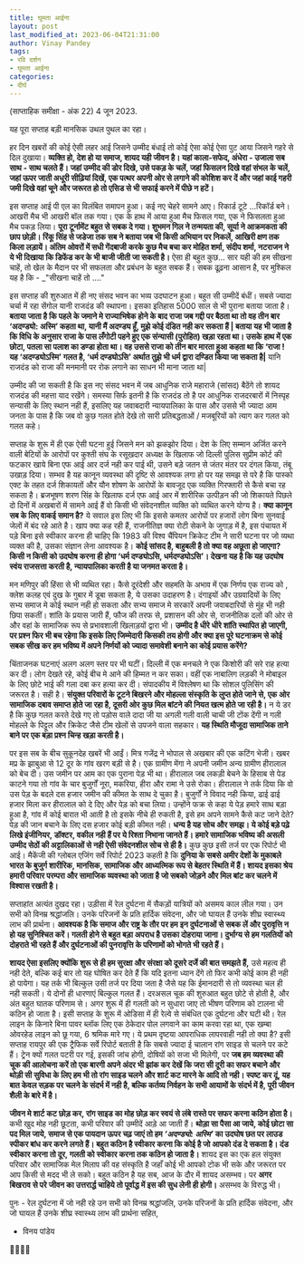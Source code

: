 ```yaml
---
title: घूमता आईना
layout: post
last_modified_at: 2023-06-04T21:31:00
author: Vinay Pandey
tags:
- रवि दर्शन
- घूमता आईना
categories:
- दीर्घ
---
```

(साप्ताहिक समीक्षा - अंक 22)
4 जून 2023.

यह पूरा सप्ताह बड़ी मानसिक उथल पुथल का रहा।

हर दिन खबरों की कोई ऐसी लहर आई जिसने उम्मीद बंधाई तो कोई ऐसा कोई ऐसा पुट आया जिसने गहरे से दिल दुखाया। **व्यक्ति हो, देश हो या समाज, शायद यही जीवन है। यहां काला-सफेद, अंधेरा - उजाला सब साथ - साथ चलते हैं। जहां उम्मीद की डोर दिखे, उसे पकड़ के चलें, जहां फिसलन दिखे वहां संभल के चलें, जहां ऊपर जाती अधूरी सीढ़ियां दिखें, एक पत्थर अपनी ओर से लगाने की कोशिश कर दें और जहां काई गहरी जमी दिखे वहां चूने और जरूरत हो तो एसिड से भी सफाई करने में पीछे न हटें।**

इस सप्ताह आई पी एल का विलंबित समापन हुआ। कई नए चेहरे सामने आए। रिकार्ड टूटे ...रिकॉर्ड बने। आखरी मैच भी आखरी बॉल तक गया। एक के हाथ में आया हुआ मैच फिसल गया, एक ने फिसलता हुआ मैच पकड़ लिया। **पूरा टूर्नामेंट बहुत से सबक दे गया। शुभमन गिल ने तन्मयता की, सूर्या ने आक्रमकता की छाप छोड़ी। रिंकू सिंह से जडेजा तक सब ने बताया जब भी किसी अभियान पर निकलें, आखिरी क्षण तक किला लड़ायें। अंतिम ओवरों में सधी गेंदबाजी करके कुछ मैच बचा कर मोहित शर्मा, संदीप शर्मा, नटराजन ने ये भी दिखाया कि डिफेंड कर के भी बाजी जीती जा सकती है।** ऐसा ही बहुत कुछ... सार यही की हम सीखना चाहें, तो खेल के मैदान पर भी सफलता और प्रबंधन के बहुत सबक हैं। सबक ढूढ़ना आसान है, पर मुश्किल यह है कि -  _"सीखना चाहें तो ...."

इस सप्ताह की शुरुआत में ही नए संसद भवन का भव्य उदघाटन हुआ। बहुत सी उम्मीदें बंधीं। सबसे ज्यादा चर्चा में रहा सेंगोल यानी राजदंड की स्थापना। इसका इतिहास 5000 साल से भी पुराना बताया जाता है।  **बताया जाता है कि पहले के जमाने मे राज्याभिषेक होने के बाद राजा जब गद्दी पर बैठता था तो वह तीन बार ‘अदण्ड्यो: अस्मि’ कहता था, यानी मैं अदण्ड्य हूँ, मुझे कोई दंडित नही कर सकता हैं | बताया यह भी जाता है कि विधि के अनुसार राजा के पास लँगोटी पहने हुए एक संन्यासी (पुरोहित) खड़ा रहता था। उसके हाथ में एक छोटा, पतला सा पलाश का डण्डा होता था। वह उससे राजा को तीन बार मारता हुआ कहता था कि ‘राजा ! यह ‘अदण्ड्योऽस्मि’ गलत है, ‘धर्म दण्ड्योऽसि’ अर्थात तुझे भी धर्म द्वारा दण्डित किया जा सकता है|** यानि राजदंड को राजा की मनमानी पर रोक लगाने का साधन भी माना जाता था| 

उम्मीद की जा सकती है कि इस नए संसद भवन में जब आधुनिक राजे महाराजे (सांसद) बैठेंगे तो शायद राजदंड की महत्ता याद रखेंगे। समस्या सिर्फ इतनी है कि राजदंड तो है पर आधुनिक राजदरबारों में निस्पृह सन्यासी के लिए स्थान नही हैं, इसलिए यह जवाबदारी न्यायपालिका के पास और उससे भी ज्यादा आम जनता के पास है कि जब वो कुछ गलत होते देखे तो सारी प्रतिबद्धताओं / मजबूरियों को त्याग कर गलत को गलत कहे। 

सप्ताह के शुरू में ही एक ऐसी घटना हुई जिसने मन को झकझोर दिया। देश के लिए सम्मान अर्जित करने वाली बेटियों के आरोपों पर कुश्ती संघ के रसूखदार अध्यक्ष के खिलाफ जो दिल्ली पुलिस सुप्रीम कोर्ट की फटकार खाये बिना एफ आई आर दर्ज नही कर पाई थी, उसने बड़े जतन से जंतर मंतर पर दंगल किया, तंबू उखाड़ दिया। सम्भव है यह कानून व्यवस्था की दृष्टि से आवश्यक लगा हो पर यह समझ से परे है कि पास्को एक्ट के तहत दर्ज शिकायतों और यौन शोषण के आरोपों के बावजूद एक व्यक्ति गिरफ्तारी से कैसे बचा रह सकता है। ब्रजभूषण शरण सिंह के खिलाफ दर्ज एफ आई आर में शारीरिक उत्पीड़न की जो शिकायते पिछले दो दिनों में अखबारों में सामने आई हैं वो किसी भी संवेदनशील व्यक्ति को व्यथित करने योग्य है। **क्या कानून सब के लिए वाकई समान है?** ये सवाल इस लिए भी कि इससे कमतर आरोपों पर हजारों लोग बिना सुनवाई जेलों में बंद रहे आते है। खाप क्या कह रही हैं, राजनीतिज्ञ क्या रोटी सेकने के जुगाड़ में है, इस पंचायत में पड़े बिना इसे स्वीकार करना ही चाहिए कि 1983 की विश्व चैंपियन क्रिकेट टीम ने सारी घटना पर जो व्यथा व्यक्त की है, उसका संज्ञान लेना आवश्यक है। **कोई सांसद है, बाहुबली है तो क्या वह अछूता हो जाएगा? किसी न किसी को उदघोष करना ही होगा ‘धर्म दण्ड्योऽसि, धर्मदण्ड्योऽसि’। देखना यह है कि यह उदघोष स्वंय राजसत्ता करती है, न्यायपालिका करती है या जनमत करता है।**

मन मणिपुर की हिंसा से भी व्यथित रहा। कैसे दूरंदेशी और सहमति के अभाव में एक निर्णय एक राज्य को , क्लेश कलह एवं दुख के गुबार में डूबा सकता है, ये उसका उदाहरण है। दंगाइयों और उग्रवादियों के लिए सभ्य समाज मे कोई स्थान नही हो सकता और सभ्य समाज मे सरकारें अपनी जवाबदारियों से मुंह भी नही छिपा सकतीं। शांति के प्रयास जारी हैं, फौज की तरफ से, प्रशासन की ओर से, राजनीतिक दलों की ओर से और वहां के सामाजिक रूप से प्रभावशाली खिलाड़यों द्वारा भी। **उम्मीद है धीरे धीरे शांति स्थापित हो जाएगी, पर प्रश्न फिर भी बच रहेगा कि इसके लिए जिम्मेदारी किसकी तय होगी और क्या इस पूरे घटनाक्रम से कोई सबक सीख कर हम भविष्य में अपने निर्णयों को ज्यादा समावेशी बनाने का कोई प्रयास करेंगे?**

चिंताजनक घटनाएं अलग अलग स्तर पर भी घटीं। दिल्ली में एक मनचले ने एक किशोरी की सरे राह हत्या कर दी। लोग देखते रहे, कोई बीच मे आने की हिम्मत न कर सका। वहीं एक नाबालिग लड़की ने मोबाइल के लिए छोटे भाई की गला दबा कर हत्या कर दी। संपादकीय में विश्लेषण था कि सोशल पुलिसिंग की जरूरत है। सही है। **संयुक्त परिवारों के टूटने बिखरने और मोहल्ला संस्कृति के लुप्त होते जाने से, एक ओर सामाजिक दबाव समाप्त होते जा रहा है, दूसरी ओर कुछ मिल बांटने की नियत खत्म होते जा रही है।** न ये डर है कि कुछ गलत करते देखे गए तो पड़ोस वाले दादा जी या अगली गली वाली चाची जी टोंक देंगी न गली मोहल्ले के पिट्टूल और क्रिकेट जैसे टीम खेलों से उपजने वाला सहकार। **यह स्थिति मौजूदा सामाजिक ताने बाने पर एक बड़ा प्रश्न चिन्ह खड़ा करती है।** 

पर इस सब के बीच सुकूनदेह खबरें भी आईं। मित्र गजेंद्र ने भोपाल से अखबार की एक कटिंग भेजी। खबर मप्र के झाबुआ से  12 दूर के गांव खरग बड़ी से है। एक ग्रामीण मेंगा ने अपनी जमीन अन्य ग्रामीण हीरालाल को बेच दी। उस जमीन पर आम का एक पुराना पेड़ भी था। हीरालाल जब लकड़ी बेचने के हिसाब से पेड काटने गया तो गांव के चार बुजुर्गों नूरा, मकरिया, हीरा और रामा ने उसे रोका। हीरालाल ने तर्क दिया कि वो उस पेड़ के बदले दस हजार जमीन की कीमत के साथ दे चुका है। बुजुर्गों ने विवाद नही किया, ढाई ढाई हजार मिला कर हीरालाल को दे दिए और पेड़ को बचा लिया। उन्होंने फक्र से कहा ये पेड़ हमारे साथ बड़ा हुआ है, गांव में कोई बारात भी आती है तो इसके नीचे ही रुकती है, इसे हम अपने सामने कैसे कट जाने देते? पेड़ की जान बचाने के लिए दस हजार कोई बड़ी कीमत नही। **धन्य है यह सोच और समझ। ये कोई बड़े पढ़े लिखे इंजीनियर, डॉक्टर, वकील नही हैं पर ये रिश्ता निभाना जानते हैं। हमारे सामाजिक भविष्य की असली उम्मीद सेठों की अट्टालिकाओं से नही ऐसी संवेदनशील सोच से ही है।** कुछ कुछ इसी तर्ज पर एक रिपोर्ट भी आई। मैकेंजी की ग्लोबल एजिंग सर्वे रिपोर्ट 2023 कहती है कि **दुनिया के सबसे अमीर देशों के मुकाबले  भारत के बुजुर्ग शारीरिक, मानसिक, सामाजिक और आध्यत्मिक रूप से बेहतर स्थिति में हैं। शायद इसका श्रेय हमारी परिवार परम्परा और सामाजिक व्यवस्था को जाता है जो सबको जोड़ने और मिल बांट कर चलने में विश्वास रखती है।**

सप्ताहांत अत्यंत दुखद रहा। उड़ीसा में रेल दुर्घटना में सैकड़ों यात्रियों को असमय काल लील गया। उन सभी को विनम्र श्रद्धांजलि। उनके परिजनों के प्रति हार्दिक संवेदना, और जो घायल हैं उनके शीघ्र स्वास्थ्य लाभ की प्रार्थना। **आवश्यक है कि समाज और राष्ट्र के तौर पर हम इन दुर्घटनाओं से सबक लें और पुरावृत्ति न हो यह सुनिश्चित करें। गलती होने से बहुत बड़ा अपराध है उसका दोहराया जाना। दुर्भाग्य से हम गलतियों को दोहराते भी रहते हैं और दुर्घटनाओं की पुनरावृत्ति के परिणामों को भोगते भी रहते हैं।**

**शायद ऐसा इसलिए क्योंकि शुरू से ही हम सुरक्षा और संरक्षा को दूसरे दर्जे की बात समझते हैं,** उसे महत्व ही नही देते, बल्कि कई बार तो यह घोषित कर देते हैं कि यदि इतना ध्यान देंगे तो फिर कभी कोई काम ही नही हो पायेगा। यह तर्क भी बिल्कुल उसी तर्ज पर दिया जता है जैसे यह कि ईमानदारी से तो व्यवस्था चल ही नही सकती। ये दोनों ही धारणाएं बिल्कुल गलत हैं। दरअसल चूक की शुरुआत बहुत छोटे से होती है, और अंत बहुत घातक परिणाम से। अगर शुरू में ही गलती को न सुधारा जाए तो भीषण परिणाम को टालना भी कठिन हो जाता है। इसी सप्ताह के शुरू में ओडिसा में ही रेल्वे से संबंधित एक दुर्घटना और घटी थी। रेल लाइन के किनारे बिना पावर ब्लॉक लिए एक ठेकेदार पोल लगवाने का काम करवा रहा था, एक खम्बा ओवरहेड लाइन को छू गया, 6 श्रमिक मारे गए। ये प्रथम दृष्टया आपराधिक लापरवाही नही तो क्या है? इसी सप्ताह रायपुर की एक ट्रैफिक सर्वे रिपोर्ट बताती है कि सबसे ज्यादा ई चालान रांग साइड से चलने पर कटे हैं। ट्रेन क्यों गलत पटरी पर गई, इसकी जांच होगी, दोषियों को सजा भी मिलेगी, पर **जब हम व्यवस्था की चूक की आलोचना करें तो एक बारगी अपने अंदर भी झांक कर देखें कि जरा सी दूरी का सफर बचाने और थोड़ी सी सुविधा के लिए हम भी तो रांग साइड चलने और शार्ट कट मारने के आदि तो नही। स्पष्ट कर दूं, यह बात केवल सड़क पर चलने के संदर्भ में नही है, बल्कि कर्तव्य निर्वहन के सभी आयामों के संदर्भ में है, पूरी जीवन शैली के बारे में है।** 

**जीवन मे शार्ट कट छोड़ कर, रांग साइड का मोह छोड़ कर स्वयं से लंबे रास्ते पर सफर करना कठिन होता है।** कभी खुद मोह नही छूटता, कभी परिवार की उम्मीदें आड़े आ जाती हैं। **थोड़ा सा पैसा आ जाये, कोई छोटा सा पद मिल जाये, समाज से एक पायदान ऊपर चढ़ जाएं तो हम *‘अदण्ड्यो: अस्मि’* का उदघोष छत पर लाउड स्पीकर बांध कर करने लगते हैं। बहुत कठिन है स्वीकार करना कि कोई है जो आपको दंड दे सकता है। दंड स्वीकार करना तो दूर, गलती को स्वीकार करना तक कठिन हो जाता है।** शायद इस का एक हल संयुक्त परिवार और सामाजिक मेल मिलाप की वह संस्कृति है जहाँ कोई भी आपको टोक भी सके और जरूरत पर आप किसी से मदद भी ले सको। बहुत कठिन है यह सब, आज के दौर में शायद असम्भव।  पर **अगर बिखराव से परे जीवन का उत्तरार्द्ध चाहिये तो पूर्वाद्ध में इस की सुध लेनी ही होगी।** असम्भव के विरुद्ध भी। 

पुनः - रेल दुर्घटना में जो नही रहे उन सभी को विनम्र श्रद्धांजलि, उनके परिजनों के प्रति हार्दिक संवेदना, और जो घायल हैं उनके शीघ्र स्वास्थ्य लाभ की प्रार्थना सहित,

- विनय पांडेय

🙏🌷🌷🙏



